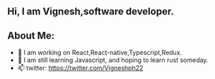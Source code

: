 
<!--
**VigneshHariharan/VigneshHariharan** is a ✨ _special_ ✨ repository because its `README.md` (this file) appears on your GitHub profile.
-->
## Hi, I am Vignesh,software developer.

## About Me:
- 🔭 I am working on React,React-native,Typescript,Redux.
- 🌱 I am still learning Javascript, and hoping to learn rust someday. 
- 📫 twitter: https://twitter.com/Vigneshph22

